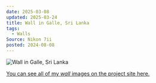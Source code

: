 ```yaml
---
date: 2025-03-08
updated: 2025-03-24
title: Wall in Galle, Sri Lanka
tags:
  - Walls
Source: Nikon 7ii
posted: 2024-08-08
---
```


![Wall in Galle, Sri Lanka](https://live.staticflickr.com/65535/53643423730_cebe105d36_h_d.jpg)
<!-- more -->
[You can see all of my _wall_ images on the project site here.](https://www.chrisjennings.net/projects/walls/)